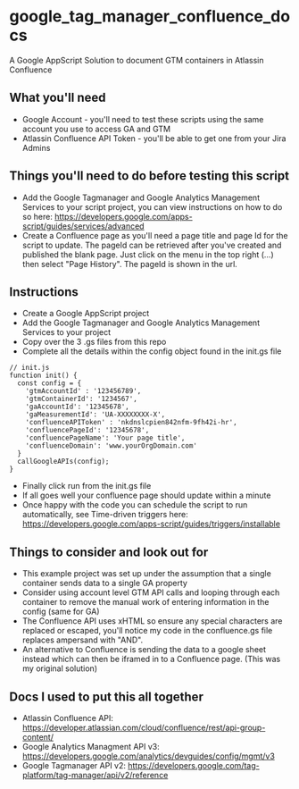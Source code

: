 # google_tag_manager_confluence_docs
A Google AppScript Solution to document GTM containers in Atlassin Confluence

## What you'll need
- Google Account - you'll need to test these scripts using the same account you use to access GA and GTM
- Atlassin Confluence API Token - you'll be able to get one from your Jira Admins

## Things you'll need to do before testing this script
- Add the Google Tagmanager and Google Analytics Management Services to your script project, you can view instructions on how to do so here: https://developers.google.com/apps-script/guides/services/advanced
- Create a Confluence page as you'll need a page title and page Id for the script to update.  The pageId can be retrieved after you've created and published the blank page.  Just click on the menu in the top right (...) then select "Page History".  The pageId is shown in the url.

## Instructions
- Create a Google AppScript project
- Add the Google Tagmanager and Google Analytics Management Services to your project
- Copy over the 3 .gs files from this repo
- Complete all the details within the config object found in the init.gs file
```
// init.js
function init() {
  const config = {
    'gtmAccountId' : '123456789',
    'gtmContainerId': '1234567',
    'gaAccountId': '12345678',
    'gaMeasurementId': 'UA-XXXXXXXX-X',
    'confluenceAPIToken' : 'nkdnslcpien842nfm-9fh42i-hr',
    'confluencePageId': '12345678',
    'confluencePageName': 'Your page title',
    'confluenceDomain': 'www.yourOrgDomain.com'
  }
  callGoogleAPIs(config);
}
```
- Finally click run from the init.gs file
- If all goes well your confluence page should update within a minute
- Once happy with the code you can schedule the script to run automatically, see Time-driven triggers here: https://developers.google.com/apps-script/guides/triggers/installable

## Things to consider and look out for
- This example project was set up under the assumption that a single container sends data to a single GA property
- Consider using account level GTM API calls and looping through each container to remove the manual work of entering information in the config (same for GA)
- The Confluence API uses xHTML so ensure any special characters are replaced or escaped, you'll notice my code in the confluence.gs file replaces ampersand with "AND".
- An alternative to Confluence is sending the data to a google sheet instead which can then be iframed in to a Confluence page. (This was my original solution)

## Docs I used to put this all together
- Atlassin Confluence API: https://developer.atlassian.com/cloud/confluence/rest/api-group-content/
- Google Analytics Managment API v3: https://developers.google.com/analytics/devguides/config/mgmt/v3
- Google Tagmanager API v2: https://developers.google.com/tag-platform/tag-manager/api/v2/reference






